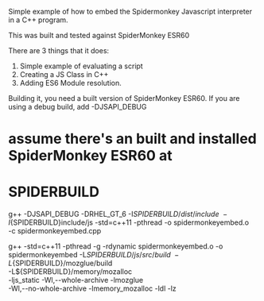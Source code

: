 Simple example of how to embed the Spidermonkey Javascript interpreter in a C++ program.

This was built and tested against SpiderMonkey ESR60

There are 3 things that it does:

1. Simple example of evaluating a script
2. Creating a JS Class in C++
3. Adding ES6 Module resolution.

Building it, you need a built version of SpiderMonkey ESR60.  If you
are using a debug build, add -DJSAPI_DEBUG

# assume there's an built and installed SpiderMonkey ESR60 at
# SPIDERBUILD

g++ -DJSAPI_DEBUG -DRHEL_GT_6 -I${SPIDERBUILD}/dist/include \
-I${SPIDERBUILD}include/js -std=c++11 -pthread -o spidermonkeyembed.o \
-c spidermonkeyembed.cpp

g++ -std=c++11 -pthread -g -rdynamic spidermonkeyembed.o -o \
spidermonkeyembed -L${SPIDERBUILD}/js/src/build \
-L${SPIDERBUILD}/mozglue/build \
-L${SPIDERBUILD}/memory/mozalloc \
-ljs_static -Wl,--whole-archive -lmozglue \
-Wl,--no-whole-archive -lmemory_mozalloc -ldl -lz
